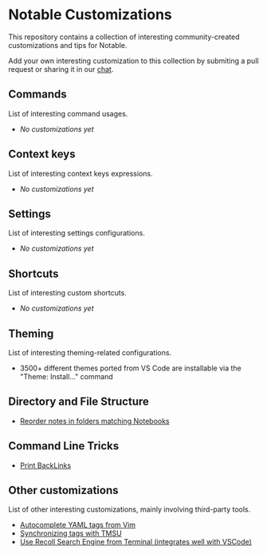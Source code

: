 # Notable Customizations

This repository contains a collection of interesting community-created customizations and tips for Notable.

Add your own interesting customization to this collection by submiting a pull request or sharing it in our [chat](https://chat.notable.app).

## Commands

List of interesting command usages.

- _No customizations yet_

## Context keys

List of interesting context keys expressions.

- _No customizations yet_

## Settings

List of interesting settings configurations.

- _No customizations yet_

## Shortcuts

List of interesting custom shortcuts.

- _No customizations yet_

## Theming

List of interesting theming-related configurations.

- 3500+ different themes ported from VS Code are installable via the "Theme: Install..." command

## Directory and File Structure

- [Reorder notes in folders matching Notebooks](https://gist.github.com/amelandri/555fdac374a24896f3be2f6ad32e0521)

## Command Line Tricks

- [Print BackLinks](https://github.com/RyanGreenup/Note-Taking-Tools/blob/master/List-BackLinks/ListBacklinks.md)

## Other customizations

List of other interesting customizations, mainly involving third-party tools.

- [Autocomplete YAML tags from Vim](https://github.com/RyanGreenup/Note-Taking-Tools/blob/master/auto-complete-tags-vim/Auto-Complete-Tags.md)
- [Synchronizing tags with TMSU](https://github.com/RyanGreenup/Note-Taking-Tools/blob/master/tags-to-TMSU/Import-Tags-to-TMSU.md)
- [Use Recoll Search Engine from Terminal (integrates well with VSCode)](https://github.com/RyanGreenup/Note-Taking-Tools/blob/master/Terminal-Skim-Recoll/Terminal-Skim-Recoll.md)

